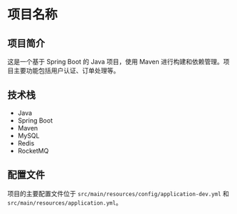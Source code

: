 # 项目名称

## 项目简介
这是一个基于 Spring Boot 的 Java 项目，使用 Maven 进行构建和依赖管理。项目主要功能包括用户认证、订单处理等。

## 技术栈
- Java
- Spring Boot
- Maven
- MySQL
- Redis
- RocketMQ

## 配置文件
项目的主要配置文件位于 `src/main/resources/config/application-dev.yml` 和 `src/main/resources/application.yml`。